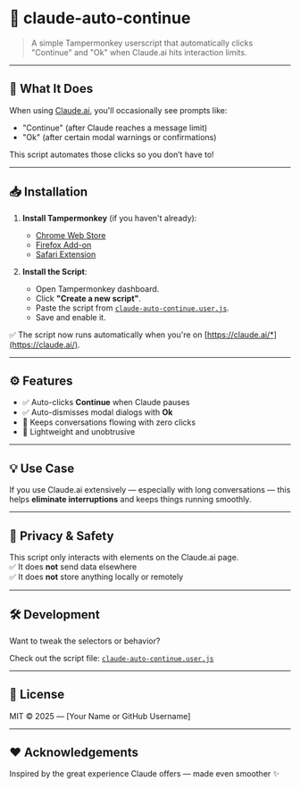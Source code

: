 # 🧠 claude-auto-continue

> A simple Tampermonkey userscript that automatically clicks "Continue" and "Ok" when Claude.ai hits interaction limits.

---

## 🚀 What It Does

When using [Claude.ai](https://claude.ai), you'll occasionally see prompts like:

- "Continue" (after Claude reaches a message limit)
- "Ok" (after certain modal warnings or confirmations)

This script automates those clicks so you don’t have to!

---

## 📥 Installation

1. **Install Tampermonkey** (if you haven't already):
   - [Chrome Web Store](https://chrome.google.com/webstore/detail/dhdgffkkebhmkfjojejmpbldmpobfkfo)
   - [Firefox Add-on](https://addons.mozilla.org/en-US/firefox/addon/tampermonkey/)
   - [Safari Extension](https://www.tampermonkey.net/?ext=dhdg&browser=safari)

2. **Install the Script**:
   - Open Tampermonkey dashboard.
   - Click **"Create a new script"**.
   - Paste the script from [`claude-auto-continue.user.js`](./claude-auto-continue.user.js).
   - Save and enable it.

✅ The script now runs automatically when you're on [https://claude.ai/*](https://claude.ai/).

---

## ⚙️ Features

- ✅ Auto-clicks **Continue** when Claude pauses
- ✅ Auto-dismisses modal dialogs with **Ok**
- 🔄 Keeps conversations flowing with zero clicks
- 🧩 Lightweight and unobtrusive

---

## 💡 Use Case

If you use Claude.ai extensively — especially with long conversations — this helps **eliminate interruptions** and keeps things running smoothly.

---

## 🔐 Privacy & Safety

This script only interacts with elements on the Claude.ai page.  
✅ It does **not** send data elsewhere  
✅ It does **not** store anything locally or remotely

---

## 🛠️ Development

Want to tweak the selectors or behavior?

Check out the script file: [`claude-auto-continue.user.js`](./claude-auto-continue.user.js)

---

## 📄 License

MIT © 2025 — [Your Name or GitHub Username]

---

## ❤️ Acknowledgements

Inspired by the great experience Claude offers — made even smoother ✨

